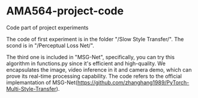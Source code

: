 # AMA564-project-code
Code part of project experiments

The code of first experiment is in the folder "/Slow Style Transfer/".
The scond is in "/Perceptual Loss Net/".

The third one is included in "MSG-Net", specifically, you can try this algorithm in functions.py since it's efficient and high-quality.
We encapsulates the image, video inference in it and camera demo, which can prove its real-time processing capability.
The code refers to the official implemantation of MSG-Net(https://github.com/zhanghang1989/PyTorch-Multi-Style-Transfer).
